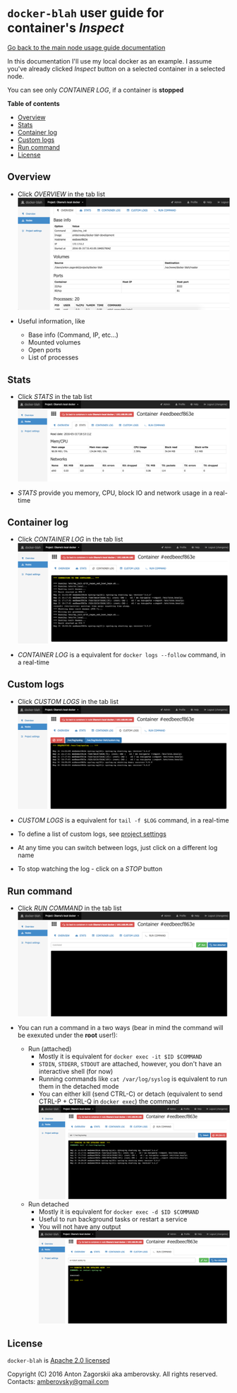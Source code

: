 # `docker-blah` user guide for container's *Inspect*

[Go back to the main node usage guide documentation](/docs/usage/user/nodes/README.md)

In this documentation I'll use my local docker as an example. I assume you've already clicked *Inspect* button on a selected container in a selected node.


You can see only *CONTAINER LOG*, if a container is **stopped**

**Table of contents**

 * [Overview](#overview)
 * [Stats](#stats)
 * [Container log](#container_log)   
 * [Custom logs](#custom_logs)
 * [Run command](#run_command)  
 * [License](#license)

<a name="overview"></a>
## Overview

-   Click *OVERVIEW* in the tab list
    ![Inspect - overview](./containers-overview.png "Inspect - overview")

-   Useful information, like
    -   Base info (Command, IP, etc...)
    -   Mounted volumes
    -   Open ports
    -   List of processes

<a name="stats"></a>
## Stats

-   Click *STATS* in the tab list
    ![Inspect - stats](./containers-stats.png "Inspect - stats")

-   *STATS* provide you memory, CPU, block IO and network usage in a real-time

<a name="container_log"></a>
## Container log

-   Click *CONTAINER LOG* in the tab list
    ![Inspect - container log](./containers-containerlog.png "Inspect - container log")

-   *CONTAINER LOG* is a equivalent for `docker logs --follow` command, in a real-time

<a name="custom_logs"></a>
## Custom logs

-   Click *CUSTOM LOGS* in the tab list
    ![Inspect - custom logs](./containers-customlogs.png "Inspect - custom logs")

-   *CUSTOM LOGS* is a equivalent for `tail -f $LOG` command, in a real-time

-   To define a list of custom logs, see [project settings](/docs/usage/user/README.md#project_settings)

-   At any time you can switch between logs, just click on a different log name

-   To stop watching the log - click on a *STOP* button

<a name="run_command"></a>
## Run command

-   Click *RUN COMMAND* in the tab list
    ![Inspect - run command](./containers-runcommand.png "Inspect - runcommand")

-   You can run a command in a two ways (bear in mind the command will be exexuted under the **root** user!):
    -   Run (attached)
        -   Mostly it is equivalent for `docker exec -it $ID $COMMAND`
        -   `STDIN`, `STDERR`, `STDOUT` are attached, however, you don't have an interactive shell (for now)
        -   Running commands like `cat /var/log/syslog` is equivalent to run them in the detached mode
        -   You can either kill (send CTRL-C) or detach (equivalent to send CTRL-P + CTRL-Q in `docker exec`) the command
            ![Inspect - run command - attached](./containers-runcommand-attached.png "Inspect - run command - attached")
    -   Run detached
        -   Mostly it is equivalent for `docker exec -d $ID $COMMAND`
        -   Useful to run background tasks or restart a service
        -   You will not have any output
            ![Inspect - run command - detached](./containers-runcommand-detached.png "Inspect - run command - detached")

<a name="license"></a>
## License

`docker-blah` is [Apache 2.0 licensed](/LICENSE)

Copyright (C) 2016 Anton Zagorskii aka amberovsky.
All rights reserved. Contacts: <amberovsky@gmail.com> 
